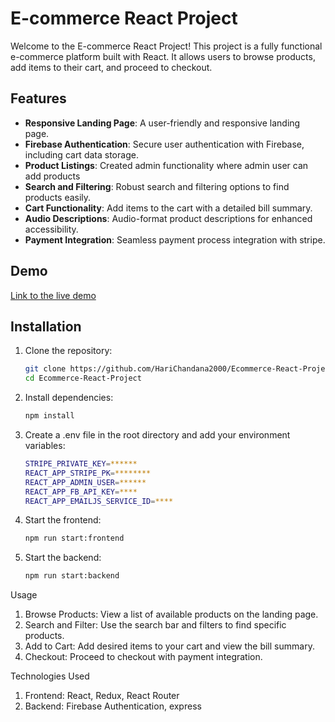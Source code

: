 # E-commerce React Project

Welcome to the E-commerce React Project! This project is a fully functional e-commerce platform built with React. It allows users to browse products, add items to their cart, and proceed to checkout.

## Features

- **Responsive Landing Page**: A user-friendly and responsive landing page.
- **Firebase Authentication**: Secure user authentication with Firebase, including cart data storage.
- **Product Listings**: Created admin functionality where admin user can add products
- **Search and Filtering**: Robust search and filtering options to find products easily.
- **Cart Functionality**: Add items to the cart with a detailed bill summary.
- **Audio Descriptions**: Audio-format product descriptions for enhanced accessibility.
- **Payment Integration**: Seamless payment process integration with stripe.

## Demo

[Link to the live demo](https://eshop-react-firebase-8649a165e368.herokuapp.com/)


## Installation

1. Clone the repository:
   ```bash
   git clone https://github.com/HariChandana2000/Ecommerce-React-Project.git
   cd Ecommerce-React-Project

2. Install dependencies:
   ```bash
   npm install

3. Create a .env file in the root directory and add your environment variables:
   ```bash
   STRIPE_PRIVATE_KEY=******
   REACT_APP_STRIPE_PK=********
   REACT_APP_ADMIN_USER=******
   REACT_APP_FB_API_KEY=****
   REACT_APP_EMAILJS_SERVICE_ID=****

4. Start the frontend:
   ```bash
   npm run start:frontend

5. Start the backend:
   ```bash
   npm run start:backend

Usage
1. Browse Products: View a list of available products on the landing page.
2. Search and Filter: Use the search bar and filters to find specific products.
3. Add to Cart: Add desired items to your cart and view the bill summary.
4. Checkout: Proceed to checkout with payment integration.

Technologies Used
1. Frontend: React, Redux, React Router
2. Backend: Firebase Authentication, express




